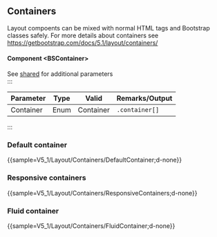 ﻿## Containers
Layout compoents can be mixed with normal HTML tags and Bootstrap classes safely. For more details about containers see https://getbootstrap.com/docs/5.1/layout/containers/
#### Component \<BSContainer\>
See [shared](layout/shared) for additional parameters    
:::

| Parameter | Type | Valid     | Remarks/Output | 
|-----------|------|-----------|----------------|
| Container | Enum | Container | `.container[]` | {.table-striped}


:::

### Default container

{{sample=V5_1/Layout/Containers/DefaultContainer;d-none}}

### Responsive containers

{{sample=V5_1/Layout/Containers/ResponsiveContainers;d-none}}

### Fluid container

{{sample=V5_1/Layout/Containers/FluidContainer;d-none}}
